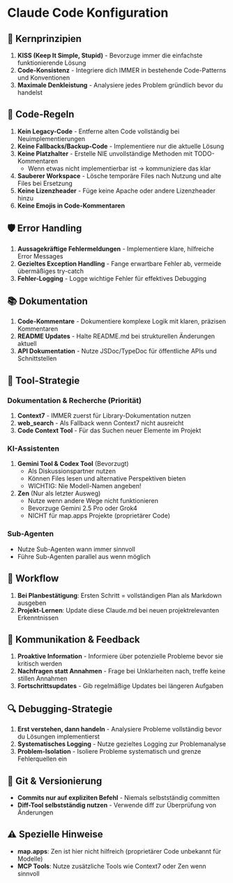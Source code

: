 # Claude Code Konfiguration

## 🎯 Kernprinzipien
1. **KISS (Keep It Simple, Stupid)** - Bevorzuge immer die einfachste funktionierende Lösung
2. **Code-Konsistenz** - Integriere dich IMMER in bestehende Code-Patterns und Konventionen
3. **Maximale Denkleistung** - Analysiere jedes Problem gründlich bevor du handelst

## 📝 Code-Regeln
1. **Kein Legacy-Code** - Entferne alten Code vollständig bei Neuimplementierungen
2. **Keine Fallbacks/Backup-Code** - Implementiere nur die aktuelle Lösung
3. **Keine Platzhalter** - Erstelle NIE unvollständige Methoden mit TODO-Kommentaren
   - Wenn etwas nicht implementierbar ist → kommuniziere das klar
4. **Sauberer Workspace** - Lösche temporäre Files nach Nutzung und alte Files bei Ersetzung
5. **Keine Lizenzheader** - Füge keine Apache oder andere Lizenzheader hinzu
6. **Keine Emojis in Code-Kommentaren**

## 🛡️ Error Handling
1. **Aussagekräftige Fehlermeldungen** - Implementiere klare, hilfreiche Error Messages
2. **Gezieltes Exception Handling** - Fange erwartbare Fehler ab, vermeide übermäßiges try-catch
3. **Fehler-Logging** - Logge wichtige Fehler für effektives Debugging

## 📚 Dokumentation
1. **Code-Kommentare** - Dokumentiere komplexe Logik mit klaren, präzisen Kommentaren
2. **README Updates** - Halte README.md bei strukturellen Änderungen aktuell
3. **API Dokumentation** - Nutze JSDoc/TypeDoc für öffentliche APIs und Schnittstellen

## 🔧 Tool-Strategie

### Dokumentation & Recherche (Priorität)
1. **Context7** - IMMER zuerst für Library-Dokumentation nutzen
2. **web_search** - Als Fallback wenn Context7 nicht ausreicht
3. **Code Context Tool** - Für das Suchen neuer Elemente im Projekt

### KI-Assistenten
1. **Gemini Tool & Codex Tool** (Bevorzugt)
   - Als Diskussionspartner nutzen
   - Können Files lesen und alternative Perspektiven bieten
   - WICHTIG: Nie Modell-Namen angeben!
2. **Zen** (Nur als letzter Ausweg)
   - Nutze wenn andere Wege nicht funktionieren
   - Bevorzuge Gemini 2.5 Pro oder Grok4
   - NICHT für map.apps Projekte (proprietärer Code)

### Sub-Agenten
- Nutze Sub-Agenten wann immer sinnvoll
- Führe Sub-Agenten parallel aus wenn möglich

## 🚀 Workflow
1. **Bei Planbestätigung**: Ersten Schritt = vollständigen Plan als Markdown ausgeben
2. **Projekt-Lernen**: Update diese Claude.md bei neuen projektrelevanten Erkenntnissen

## 💬 Kommunikation & Feedback
1. **Proaktive Information** - Informiere über potenzielle Probleme bevor sie kritisch werden
2. **Nachfragen statt Annahmen** - Frage bei Unklarheiten nach, treffe keine stillen Annahmen
3. **Fortschrittsupdates** - Gib regelmäßige Updates bei längeren Aufgaben

## 🔍 Debugging-Strategie
1. **Erst verstehen, dann handeln** - Analysiere Probleme vollständig bevor du Lösungen implementierst
2. **Systematisches Logging** - Nutze gezieltes Logging zur Problemanalyse
3. **Problem-Isolation** - Isoliere Probleme systematisch und grenze Fehlerquellen ein

## 🔄 Git & Versionierung
- **Commits nur auf expliziten Befehl** - Niemals selbstständig committen
- **Diff-Tool selbstständig nutzen** - Verwende diff zur Überprüfung von Änderungen

## ⚠️ Spezielle Hinweise
- **map.apps**: Zen ist hier nicht hilfreich (proprietärer Code unbekannt für Modelle)
- **MCP Tools**: Nutze zusätzliche Tools wie Context7 oder Zen wenn sinnvoll
